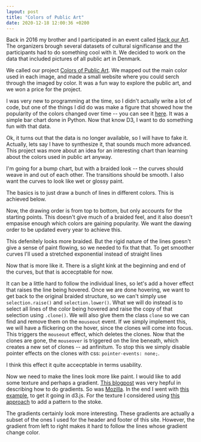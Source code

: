 ```yaml
---
layout: post
title: "Colors of Public Art"
date: 2020-12-18 12:00:36 +0200
---
```


Back in 2016 my brother and I participated in an event called [Hack our Art](https://www.facebook.com/events/186114941758670/). The organizers brough several datasets of cultural significanse and the participants had to do something cool with it. We decided to work on the data that included pictures of all public art in Denmark.

<head>
    <script src="https://d3js.org/d3.v4.min.js" charset="utf-8"></script>
    <!-- Load the sankey.js function -->
    <script src="https://cdn.jsdelivr.net/gh/holtzy/D3-graph-gallery@master/LIB/sankey.js"></script>
</head>

We called our project [Colors of Public Art](https://github.com/mads-hartmann/colors-of-public-art). We mapped out the main color used in each image, and made a small website where you could serch through the imaged by color. It was a fun way to explore the public art, and we won a price for the project.

I was very new to programming at the time, so I didn't actually write a lot of code, but one of the things I did do was make a figure that showed how the popularity of the colors changed over time -- you can see it [here](https://github.com/mads-hartmann/colors-of-public-art/blob/master/static/assets/chart.png). It was a simple bar chart done in Python. Now that know D3, I want to do something fun with that data.

Ok, it turns out that the data is no longer available, so I will have to fake it. Actually, lets say I have to synthesize it, that sounds much more advanced. This project was more about an idea for an interesting chart than learning about the colors used in public art anyway.

I'm going for a bump chart, but with a braided look -- the curves should weave in and out of each other. The transitions should be smooth. I also want the curves to look like wet or glossy paint.

The basics is to just draw a bunch of lines in different colors. This is achieved below.
<div id="publicArt">
</div>

Now, the drawing order is from top to bottom, but only accounts for the starting points. This doesn't give much of a braided feel, and it also doesn't empasise enough which colors are gaining popularity. We want the dawing order to be updated every year to achieve this.

<div id="publicArtBraid">
</div>

This defenitely looks more braided. But the rigid nature of the lines goesn't give a sense of paint flowing, so we needed to fix that that. To get smoother curves I'll used a stretched exponential instead of straight lines

<div id="publicArtSmoothBraid">
</div>

Now that is more like it. There is a slight kink at the beginning and end of the curves, but that is accecptable for now.

It can be a little hard to follow the individual lines, so let's add a hover effect that raises the line being hovered. Once we are done hovering, we want to get back to the original braided structure, so we can't simply use `selection.raise()` and `selection.lower()`. What we will do instead is to select all lines of the color being hovered and raise the copy of that selection using `.clone()`. We will also give them the class `clone` so we can find and remove them on the `mouseout` event. If we simply implement this, we will have a flickering on the hover, since the clones will come into focus. This triggers the `mouseout` effect, which deletes the clones. Now that the clones are gone, the `mouseover` is triggered on the line beneath, which creates a new set of clones -- ad anfinitum. To stop this we simply disable pointer effects on the clones with css: `pointer-events: none;`.

<div id="publicArtSmoothBraidHover">
</div>

I think this effect it quite accecptable in terms usability.

Now we need to make the lines look more like paint. I would like to add some texture and perhaps a gradient. [This blogpost](https://vanseodesign.com/web-design/svg-linear-gradients/) was very hepful in describing how to do gradients. So was [Mozilla](https://developer.mozilla.org/en-US/docs/Web/SVG/Tutorial/Gradients). In the end I went with [this example](https://bl.ocks.org/mbostock/6059532), to get it going in d3.js. For the texture I considered using [this approach](https://iros.github.io/patternfills/) to add a pattern to the stoke.

<div id="publicArtSmoothBraidHoverGradient">
</div>

The gradients certainly look more interesting. These gradients are actually a subset of the ones I used for the header and footer of this site. However, the gradient from left to right makes it hard to follow the lines whose gradient change color.

<pattern id="pattern" patternUnits="userSpaceOnUse" width="10" height="10">
<link rel="stylesheet" href="../../../../css/colors-public-art.css">
<script type='text/javascript'  src='../../../../js/colors-public-art-bump.js'></script>
<script type='text/javascript'  src='../../../../js/colors-public-art-bump-braid.js'></script>
<script type='text/javascript'  src='../../../../js/colors-public-art-bump-smooth-braid.js'></script>
<script type='text/javascript'  src='../../../../js/colors-public-art-bump-smooth-braid-hover.js'></script>
<script type='text/javascript'  src='../../../../js/colors-public-art-bump-smooth-braid-hover-gradient.js'></script>